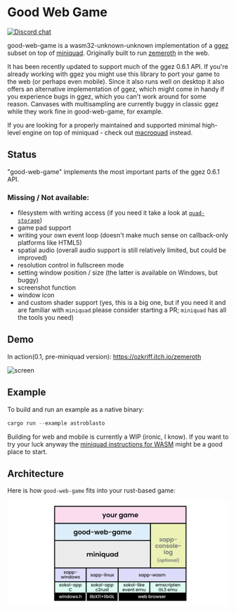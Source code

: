 # Good Web Game

[![Discord chat](https://img.shields.io/discord/710177966440579103.svg?label=discord%20chat)](https://discord.gg/jum3Fjek2A)

good-web-game is a wasm32-unknown-unknown implementation of a [ggez](https://github.com/ggez/ggez) subset on top of [miniquad](https://github.com/not-fl3/miniquad/). Originally built to run [zemeroth](https://github.com/ozkriff/zemeroth) in the web.

It has been recently updated to support much of the ggez 0.6.1 API. If you're already working with ggez you might use this library to port your game to the web (or perhaps even mobile).
Since it also runs well on desktop it also offers an alternative implementation of ggez, which might come in handy if you experience bugs in ggez, which you can't work around for some reason. Canvases with multisampling are currently buggy in classic ggez while they work fine in good-web-game, for example.

If you are looking for a properly maintained and supported minimal high-level engine on top of miniquad - check out [macroquad](https://github.com/not-fl3/macroquad/) instead.

## Status

"good-web-game" implements the most important parts of the ggez 0.6.1 API.

### Missing / Not available:

* filesystem with writing access (if you need it take a look at [`quad-storage`](https://github.com/optozorax/quad-storage))
* game pad support
* writing your own event loop (doesn't make much sense on callback-only platforms like HTML5)
* spatial audio (overall audio support is still relatively limited, but could be improved)
* resolution control in fullscreen mode
* setting window position / size (the latter is available on Windows, but buggy)
* screenshot function
* window icon
* and custom shader support (yes, this is a big one, but if you need it and are familiar with `miniquad` please
  consider starting a PR; `miniquad` has all the tools you need)
  
 
## Demo 

In action(0.1, pre-miniquad version): <https://ozkriff.itch.io/zemeroth>

![screen](https://i.imgur.com/TjvCNwa.jpg)

## Example

To build and run an example as a native binary:

```rust
cargo run --example astroblasto
```

Building for web and mobile is currently a WIP (ironic, I know).
If you want to try your luck anyway the [miniquad instructions for WASM](https://github.com/not-fl3/miniquad/#wasm)
might be a good place to start.

## Architecture

Here is how `good-web-game` fits into your rust-based game:

![software stack](about/gwg-stack.png?raw=true "good-web-game software stack")
